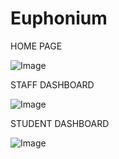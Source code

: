 # Euphonium

HOME PAGE

![Image](https://github.com/user-attachments/assets/18d612c9-b077-48e5-8073-6210ddc09790)

STAFF DASHBOARD

![Image](https://github.com/user-attachments/assets/e3e1f2ec-5f09-49bf-8ce0-f1ee66df6c41)

STUDENT DASHBOARD

![Image](https://github.com/user-attachments/assets/7f8e3ebf-6b1e-44b2-a7c7-1be79de83170)
